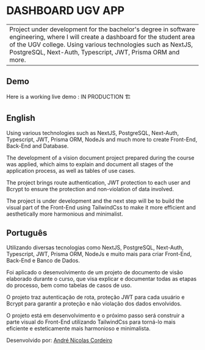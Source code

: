 # DASHBOARD UGV APP

<table>
<tr>
<td>
  Project under development for the bachelor's degree in software engineering, where I will create a dashboard for the student area of ​​the UGV college. Using various technologies such as NextJS, PostgreSQL, Next-Auth, Typescript, JWT, Prisma ORM and more.
</td>
</tr>
</table>

## Demo

Here is a working live demo : IN PRODUCTION 🏗️

## English

Using various technologies such as NextJS, PostgreSQL, Next-Auth, Typescript, JWT, Prisma ORM, NodeJs and much more to create Front-End, Back-End and Database.

The development of a vision document project prepared during the course was applied, which aims to explain and document all stages of the application process, as well as tables of use cases.

The project brings route authentication, JWT protection to each user and Bcrypt to ensure the protection and non-violation of data involved.

The project is under development and the next step will be to build the visual part of the Front-End using TailwindCss to make it more efficient and aesthetically more harmonious and minimalist.

## Português

Utilizando diversas tecnologias como NextJS, PostgreSQL, Next-Auth, Typescript, JWT, Prisma ORM, NodeJs e muito mais para criar Front-End, Back-End e Banco de Dados.

Foi aplicado o desenvolvimento de um projeto de documento de visão elaborado durante o curso, que visa explicar e documentar todas as etapas do processo, bem como tabelas de casos de uso.

O projeto traz autenticação de rota, proteção JWT para cada usuário e Bcrypt para garantir a proteção e não violação dos dados envolvidos.

O projeto está em desenvolvimento e o próximo passo será construir a parte visual do Front-End utilizando TailwindCss para torná-lo mais eficiente e esteticamente mais harmonioso e minimalista.

Desenvolvido por: [André Nicolas Cordeiro ](https://www.instagram.com/andrencordeiro/)
